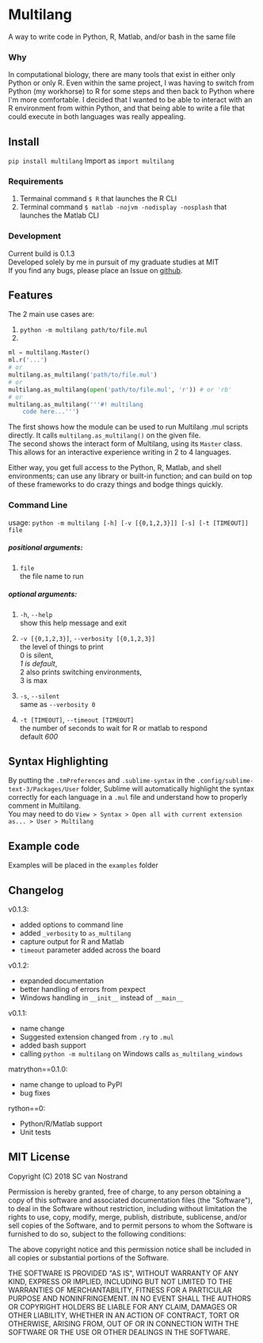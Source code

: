 # Multilang
A way to write code in Python, R, Matlab, and/or bash in the same file

### Why
In computational biology, there are many tools that exist in either only Python
or only R. Even within the same project, I was having to switch from Python
(my workhorse) to R for some steps and then back to Python where I'm more
comfortable. I decided that I wanted to be able to interact with an R environment
from within Python, and that being able to write a file that could execute in
both languages was really appealing.

## Install
`pip install multilang`
Import as `import multilang`  

### Requirements
1. Termainal command `$ R` that launches the R CLI
2. Terminal command `$ matlab -nojvm -nodisplay -nosplash` that launches the Matlab CLI

### Development
Current build is 0.1.3  
Developed solely by me in pursuit of my graduate studies at MIT  
If you find any bugs, please place an Issue on [github](https://github.com/scvannost/multilang).

## Features
The 2 main use cases are:  
1. `python -m multilang path/to/file.mul`
2.
~~~python
ml = multilang.Master()
ml.r('...')
# or
multilang.as_multilang('path/to/file.mul')
# or
multilang.as_multilang(open('path/to/file.mul', 'r')) # or 'rb'
# or
multilang.as_multilang('''#! multilang
	code here...''')
~~~

The first shows how the module can be used to run Multilang .mul scripts directly. It
calls `multilang.as_multilang()` on the given file.  
The second shows the interact form of Multilang, using its `Master` class. This allows
for an interactive experience writing in 2 to 4 languages.

Either way, you get full access to the Python, R, Matlab, and shell environments; can use
any library or built-in function; and can build on top of these frameworks to do
crazy things and bodge things quickly.

### Command Line
usage: `python -m multilang [-h] [-v [{0,1,2,3}]] [-s] [-t [TIMEOUT]] file`

##### positional arguments:  
1. `file`  
   the file name to run

##### optional arguments:  
1. `-h`, `--help`  
   show this help message and exit  

2. `-v [{0,1,2,3}]`, `--verbosity [{0,1,2,3}]`  
   the level of things to print  
   0 is silent,  
   *1 is default*,  
   2 also prints switching environments,  
   3 is max  

3. `-s`, `--silent`  
   same as `--verbosity 0`

4. `-t [TIMEOUT]`, `--timeout [TIMEOUT]`  
   the number of seconds to wait for R or matlab to respond  
   default *600*


## Syntax Highlighting
By putting the `.tmPreferences` and `.sublime-syntax` in the `.config/sublime-text-3/Packages/User`
folder, Sublime will automatically highlight the syntax correctly for each language in a `.mul` file
and understand how to properly comment in Multilang.  
You may need to do `View > Syntax > Open all with current extension as... > User > Multilang`

## Example code
Examples will be placed in the `examples` folder 

## Changelog
v0.1.3:
  - added options to command line
  - added `_verbosity` to `as_multilang`
  - capture output for R and Matlab
  - `timeout` parameter added across the board

v0.1.2:
  - expanded documentation
  - better handling of errors from pexpect
  - Windows handling in `__init__` instead of `__main__`

v0.1.1:
  - name change
  - Suggested extension changed from `.ry` to `.mul` 
  - added bash support
  - calling `python -m multilang` on Windows calls `as_multilang_windows`

matrython==0.1.0:
  - name change to upload to PyPI
  - bug fixes

rython==0:
  - Python/R/Matlab support
  - Unit tests 

## MIT License
Copyright (C) 2018 SC van Nostrand

Permission is hereby granted, free of charge, to any person obtaining a copy
of this software and associated documentation files (the "Software"), to deal
in the Software without restriction, including without limitation the rights
to use, copy, modify, merge, publish, distribute, sublicense, and/or sell
copies of the Software, and to permit persons to whom the Software is
furnished to do so, subject to the following conditions:

The above copyright notice and this permission notice shall be included in all
copies or substantial portions of the Software.

THE SOFTWARE IS PROVIDED "AS IS", WITHOUT WARRANTY OF ANY KIND, EXPRESS OR
IMPLIED, INCLUDING BUT NOT LIMITED TO THE WARRANTIES OF MERCHANTABILITY,
FITNESS FOR A PARTICULAR PURPOSE AND NONINFRINGEMENT. IN NO EVENT SHALL THE
AUTHORS OR COPYRIGHT HOLDERS BE LIABLE FOR ANY CLAIM, DAMAGES OR OTHER
LIABILITY, WHETHER IN AN ACTION OF CONTRACT, TORT OR OTHERWISE, ARISING FROM,
OUT OF OR IN CONNECTION WITH THE SOFTWARE OR THE USE OR OTHER DEALINGS IN THE
SOFTWARE.
